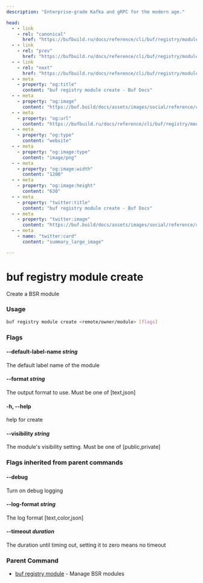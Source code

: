 ```yaml
---
description: "Enterprise-grade Kafka and gRPC for the modern age."

head:
  - - link
    - rel: "canonical"
      href: "https://bufbuild.ru/docs/reference/cli/buf/registry/module/create/"
  - - link
    - rel: "prev"
      href: "https://bufbuild.ru/docs/reference/cli/buf/registry/module/"
  - - link
    - rel: "next"
      href: "https://bufbuild.ru/docs/reference/cli/buf/registry/module/delete/"
  - - meta
    - property: "og:title"
      content: "buf registry module create - Buf Docs"
  - - meta
    - property: "og:image"
      content: "https://buf.build/docs/assets/images/social/reference/cli/buf/registry/module/create.png"
  - - meta
    - property: "og:url"
      content: "https://bufbuild.ru/docs/reference/cli/buf/registry/module/create/"
  - - meta
    - property: "og:type"
      content: "website"
  - - meta
    - property: "og:image:type"
      content: "image/png"
  - - meta
    - property: "og:image:width"
      content: "1200"
  - - meta
    - property: "og:image:height"
      content: "630"
  - - meta
    - property: "twitter:title"
      content: "buf registry module create - Buf Docs"
  - - meta
    - property: "twitter:image"
      content: "https://buf.build/docs/assets/images/social/reference/cli/buf/registry/module/create.png"
  - - meta
    - name: "twitter:card"
      content: "summary_large_image"

---
```


# buf registry module create

Create a BSR module

### Usage

```sh
buf registry module create <remote/owner/module> [flags]
```

### Flags

#### \--default-label-name _string_

The default label name of the module

#### \--format _string_

The output format to use. Must be one of \[text,json\]

#### \-h, --help

help for create

#### \--visibility _string_

The module's visibility setting. Must be one of \[public,private\]

### Flags inherited from parent commands

#### \--debug

Turn on debug logging

#### \--log-format _string_

The log format \[text,color,json\]

#### \--timeout _duration_

The duration until timing out, setting it to zero means no timeout

### Parent Command

- [buf registry module](../) - Manage BSR modules
